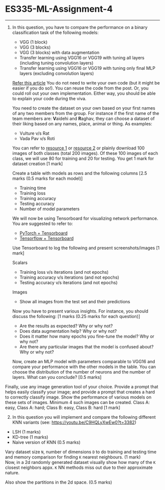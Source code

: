 # ES335-ML-Assignment-4
---
1. In this question, you have to compare the performance on a binary classification task of the following models: 

    - VGG (1 block) 
    - VGG (3 blocks)
    - VGG (3 blocks) with data augmentation
    - Transfer learning using VGG16 or VGG19 with tuning all layers (including tuning convolution layers)
    - Transfer learning using VGG16 or VGG19 with tuning only final MLP layers (excluding convolution layers)

    
    [Refer this article](https://machinelearningmastery.com/how-to-develop-a-convolutional-neural-network-to-classify-photos-of-dogs-and-cats/) You do not need to write your own code (but it might be easier if you do so!). You can reuse the code from the post. Or, you could roll out your own implementation. Either way, you should be able to explain your code during the viva. 
    
    You need to create the dataset on your own based on your first names of any two members from the group. For instance if the first name of the team members are: **V**aidehi and **R**aghav, they can choose a dataset of their liking based on any names, place, animal or thing. As examples:

    - Vulture v/s Rat
    - Vada Pav v/s Roti

     You can refer to [resource 1](https://python.plainenglish.io/how-to-automatically-download-bulk-images-for-your-dataset-using-python-f1efffba7a03) or [resource 2](https://github.com/JorgePoblete/DuckDuckGoImages) or plainly download 100 images of both classes (total 200 images). Of these 100 images of each class, we will use 80 for training and 20 for testing. You get 1 mark for dataset creation [1 mark]
     
     
     Create a table with models as rows and the following columns [2.5 marks (0.5 marks for each model)]

    - Training time
    - Training loss
    - Training accuracy
    - Testing accuracy
    - Number of model parameters



    We will now be using Tensorboard for visualizing network performance. You are suggested to refer to:

    - [PyTorch + Tensorboard](https://www.youtube.com/watch?v=RLqsxWaQdHE)
    - [Tensorflow + Tensorboard](https://www.youtube.com/watch?v=k7KfYXXrOj0)

    
    Use Tensorboard to log the following and present screenshots/images
    [1 mark]

    Scalars
    - Training loss v/s iterations (and not epochs)
    - Training accuracy v/s iterations (and not epochs)
    - Testing accuracy v/s iterations (and not epochs)

    Images
    - Show all images from the test set and their predictions


    Now you have to present various insights. For instance, you should discuss the following: [1 marks (0.25 marks for each question)]

    - Are the results as expected? Why or why not?
    - Does data augmentation help? Why or why not?
    - Does it matter how many epochs you fine-tune the model? Why or why not?
    - Are there any particular images that the model is confused about? Why or why not?
    


    Now, create an MLP model with parameters comparable to VGG16 and compare your performance with the other models in the table. You can choose the distribution of the number of neurons and the number of layers. What can you conclude? [0.5 marks]

Finally, use any image generation tool of your choice. Provide a prompt that helps easily classify your image; and provide a prompt that creates a hard to correctly classify image. Show the performance of various models on these sets of images. Minimum 4 such images can be created. Class A: easy, Class A: hard; Class B: easy, Class B: hard [1 mark]



2. In this question you will implement and compare the following different KNN variants (see: https://youtu.be/C9HQLyXwEw0?t=3382)  
- LSH (1 marks)
- KD-tree (1 marks)
- Naive version of KNN (0.5 marks)

Vary dataset size `N`, number of dimensions `D` to do training and testing time and memory comparison for finding `K` nearest neighbours. (1 mark)  
Now, in a 2d randomly generated dataset visually show how many of the `K` closest neighbors appx. `K` NN methods miss out due to their approximate nature.  

Also show the partitions in the 2d space. (0.5 marks)

